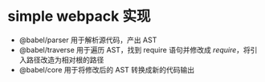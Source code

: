 # simple webpack 实现

- @babel/parser 用于解析源代码，产出 AST
- @babel/traverse 用于遍历 AST，找到 require 语句并修改成 _require_，将引入路径改造为相对根的路径
- @babel/core 用于将修改后的 AST 转换成新的代码输出
